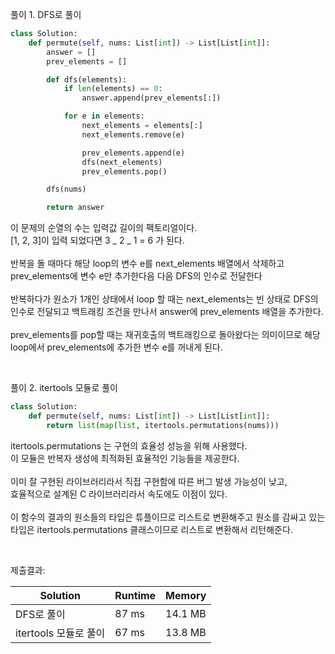 풀이 1. DFS로 풀이

```py
class Solution:
    def permute(self, nums: List[int]) -> List[List[int]]:
        answer = []
        prev_elements = []

        def dfs(elements):
            if len(elements) == 0:
                answer.append(prev_elements[:])

            for e in elements:
                next_elements = elements[:]
                next_elements.remove(e)

                prev_elements.append(e)
                dfs(next_elements)
                prev_elements.pop()

        dfs(nums)

        return answer
```

이 문제의 순열의 수는 입력값 길이의 팩토리얼이다. <br />
[1, 2, 3]이 입력 되었다면 3 _ 2 _ 1 = 6 가 된다. <br />
<br />
반복을 돌 때마다 해당 loop의 변수 e를 next_elements 배열에서 삭제하고 prev_elements에 변수 e만 추가한다음 다음 DFS의 인수로 전달한다 <br />
<br />
반복하다가 원소가 1개인 상태에서 loop 할 때는 next_elements는 빈 상태로 DFS의 인수로 전달되고 백트래킹 조건을 만나서 answer에 prev_elements 배열을 추가한다. <br />
<br />
prev_elements를 pop할 때는 재귀호출의 백트래킹으로 돌아왔다는 의미이므로 해당 loop에서 prev_elements에 추가한 변수 e를 꺼내게 된다. <br />

<br />

풀이 2. itertools 모듈로 풀이

```py
class Solution:
    def permute(self, nums: List[int]) -> List[List[int]]:
        return list(map(list, itertools.permutations(nums)))
```

itertools.permutations 는 구현의 효율성 성능을 위해 사용했다. <br />
이 모듈은 반복자 생성에 최적화된 효율적인 기능들을 제공한다. <br />
<br />
이미 잘 구현된 라이브러리라서 직접 구현함에 따른 버그 발생 가능성이 낮고, <br />
효율적으로 설계된 C 라이브러리라서 속도에도 이점이 있다. <br />
<br />
이 함수의 결과의 원소들의 타입은 튜플이므로 리스트로 변환해주고 원소를 감싸고 있는 타입은 itertools.permutations 클래스이므로 리스트로 변환해서 리턴해준다. <br />

<br />

제출결과:

| Solution              | Runtime | Memory  |
| --------------------- | ------- | ------- |
| DFS로 풀이            | 87 ms   | 14.1 MB |
| itertools 모듈로 풀이 | 67 ms   | 13.8 MB |
